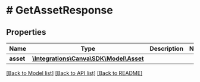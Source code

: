 # # GetAssetResponse

## Properties

Name | Type | Description | Notes
------------ | ------------- | ------------- | -------------
**asset** | [**\Integrations\Canva\SDK\Model\Asset**](Asset.md) |  |

[[Back to Model list]](../../README.md#models) [[Back to API list]](../../README.md#endpoints) [[Back to README]](../../README.md)
